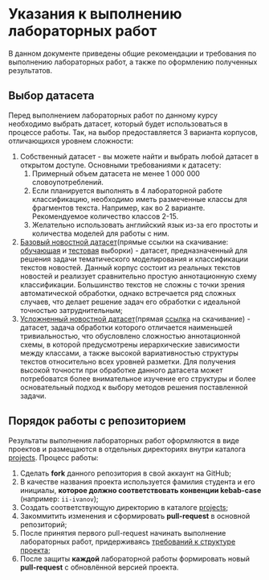 # Указания к выполнению лабораторных работ

В данном документе приведены общие рекомендации и требования по выполнению лабораторных работ, а также по оформлению полученных результатов.

## Выбор датасета

Перед выполнением лабораторных работ по данному курсу необходимо выбрать датасет, который будет использоваться в процессе работы. Так, на выбор предоставляется 3 варианта корпусов, отличающихся уровнем сложности:

1. Собственный датасет - вы можете найти и выбрать любой датасет в открытом доступе. Основными требованиями к датасету:
   1. Примерный объем датасета не менее 1 000 000 словоупотреблений.
   2. Если планируется выполнять в 4 лабораторной работе классификацию, необходимо иметь размеченные классы для фрагментов текста. Например, как во 2 варианте. Рекомендуемое количество классов 2-15.
   3. Желательно использовать английский язык из-за его простоты и количества моделей для работы с ним.
2. [Базовый новостной датасет](https://huggingface.co/datasets/wangrongsheng/ag_news)(прямые ссылки на скачивание: [обучающая](https://raw.githubusercontent.com/mhjabreel/CharCnn_Keras/master/data/ag_news_csv/train.csv) и [тестовая](https://raw.githubusercontent.com/mhjabreel/CharCnn_Keras/master/data/ag_news_csv/test.csv) выборки) - датасет, предназначенный для решения задачи тематического моделирования и классификации текстов новостей. Данный корпус состоит из реальных текстов новостей и реализует сравнительно простую аннотационную схему классификации. Большинство текстов не сложны с точки зрения автоматической обработки, однако встречается ряд сложных случаев, что делает решение задач его обработки с идеальной точностью затруднительным;
3. [Усложненный новостной датасет](http://qwone.com/~jason/20Newsgroups/)(прямая [ссылка](http://qwone.com/~jason/20Newsgroups/20news-bydate.tar.gz) на скачивание) - датасет, задача обработки которого отличается наименьшей тривиальностью, что обусловлено сложностью аннотационной схемы, в которой предусмотрены иерархические зависимости между классами, а также высокой вариативностью структуры текстов относительно всех уровней разметки. Для получения высокой точности при обработке данного датасета может потребоватся более внимательное изучение его структуры и более основательный подход к выбору методов решения поставленной задачи.


## Порядок работы с репозиторием

Результаты выполнения лабораторных работ оформляются в виде проектов и размещаются в отдельных директориях внутри каталога [projects](/projects). Процесс работы:

1. Сделать **fork** данного репозитория в свой аккаунт на GitHub;
2. В качестве названия проекта используется фамилия студента и его инициалы, **которое должно соответствовать конвенции kebab-case** (например: `ii-ivanov`);
3. Создать соответствующую директорию в каталоге [projects](/projects);
4. Закоммитить изменения и сформировать **pull-request** в основной репозиторий;
5. После принятия первого pull-request начинать выполнение лабораторных работ, придерживаясь [требований к структуре проекта](/projects/README.md);
6. После защиты **каждой** лабораторной работы формировать новый **pull-request** с обновлённой версией проекта.
